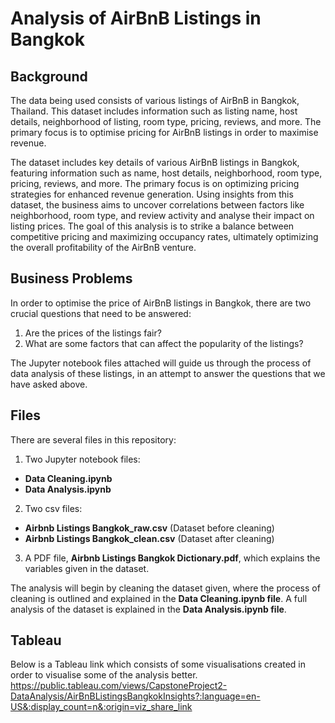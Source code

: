 # **Analysis of AirBnB Listings in Bangkok**
## Background
The data being used consists of various listings of AirBnB in Bangkok, Thailand. This dataset includes information such as listing name, host details, neighborhood of listing, room type, pricing, reviews, and more. The primary focus is to optimise pricing for AirBnB listings in order to maximise revenue. 

The dataset includes key details of various AirBnB listings in Bangkok, featuring information such as name, host details, neighborhood, room type, pricing, reviews, and more. The primary focus is on optimizing pricing strategies for enhanced revenue generation. Using insights from this dataset, the business aims to uncover correlations between factors like neighborhood, room type, and review activity and analyse their impact on listing prices. The goal of this analysis is to strike a balance between competitive pricing and maximizing occupancy rates, ultimately optimizing the overall profitability of the AirBnB venture.

## Business Problems
In order to optimise the price of AirBnB listings in Bangkok, there are two crucial questions that need to be answered:
1. Are the prices of the listings fair?
2. What are some factors that can affect the popularity of the listings?

The Jupyter notebook files attached will guide us through the process of data analysis of these listings, in an attempt to answer the questions that we have asked above.

## Files
There are several files in this repository:
1. Two Jupyter notebook files:
  - **Data Cleaning.ipynb**
  - **Data Analysis.ipynb**
2. Two csv files:
  - **Airbnb Listings Bangkok_raw.csv** (Dataset before cleaning)
  - **Airbnb Listings Bangkok_clean.csv** (Dataset after cleaning)
3. A PDF file, **Airbnb Listings Bangkok Dictionary.pdf**, which explains the variables given in the dataset.

The analysis will begin by cleaning the dataset given, where the process of cleaning is outlined and explained in the **Data Cleaning.ipynb file**.
A full analysis of the dataset is explained in the **Data Analysis.ipynb file**.

## Tableau
Below is a Tableau link which consists of some visualisations created in order to visualise some of the analysis better.
https://public.tableau.com/views/CapstoneProject2-DataAnalysis/AirBnBListingsBangkokInsights?:language=en-US&:display_count=n&:origin=viz_share_link

